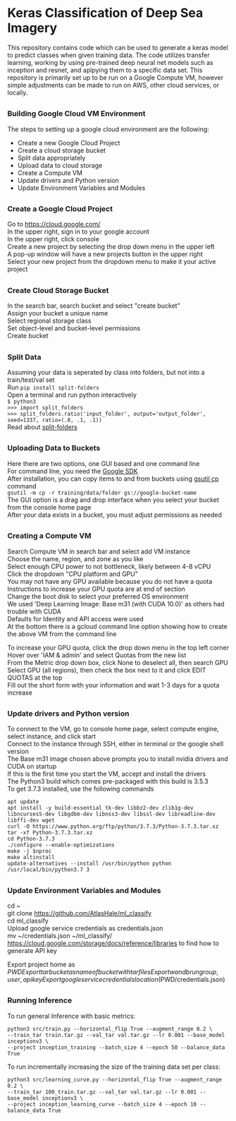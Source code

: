 # Keras Classification of Deep Sea Imagery
This repository contains code which can be used to generate a keras model to predict classes when given training data. The code utilizes transfer learning, working by using pre-trained deep neural net models such as inception and resnet, and aplpying them to a specific data set. This repository is primarily set up to be run on a Google Compute VM, however simple adjustments can be made to run on AWS, other cloud services, or locally.
##
### Building Google Cloud VM Environment

The steps to setting up a google cloud environment are the following:
* Create a new Google Cloud Project
* Create a cloud storage bucket
* Split data appropriately
* Upload data to cloud storage
* Create a Compute VM 
* Update drivers and Python version
* Update Environment Variables and Modules

##
### Create a Google Cloud Project

Go to https://cloud.google.com/     
In the upper right, sign in to your google account   
In the upper right, click console     
Create a new project by selecting the drop down menu in the upper left       
A pop-up window will have a new projects button in the upper right              
Select your new project from the dropdown menu to make it your active project       
##
### Create Cloud Storage Bucket

In the search bar, search bucket and select "create bucket"         
Assign your bucket a unique name        
Select regional storage class   
Set object-level and bucket-level permissions     
Create bucket   
##
###  Split Data

Assuming your data is seperated by class into folders, but not into a train/test/val set    
Run `pip install split-folders`   
Open a terminal and run python interactively    
`$ python3`     
`>>> import split_folders`  
`>>> split_folders.ratio('input_folder', output='output_folder', seed=1337, ratio=(.8, .1, .1))`    
Read about [split-folders](https://pypi.org/project/split-folders/) 
##
### Uploading Data to Buckets

Here there are two options, one GUI based and one command line  
For command line, you need the [Google SDK](https://cloud.google.com/sdk/docs/#linux)   
After installation, you can copy items to and from buckets using [gsutil cp](https://cloud.google.com/storage/docs/gsutil/commands/cp) command  
`gsutil -m cp -r training/data/folder gs://google-bucket-name`  
The GUI option is a drag and drop interface when you select your bucket from the console home page  
After your data exists in a bucket, you must adjust permissions as needed   
##
### Creating a Compute VM

Search Compute VM in search bar and select add VM instance  
Choose the name, region, and zone as you like    
Select enough CPU power to not bottleneck, likely between 4-8 vCPU      
Click the dropdown "CPU platform and GPU"   
You may not have any GPU available because you do not have a quota  
Instructions to increase your GPU quota are at end of section   
Change the boot disk to select your preferred OS environment    
We used 'Deep Learning Image: Base m31 (with CUDA 10.0)' as others had trouble with CUDA    
Defaults for Identity and API access were used  
At the bottom there is a gcloud command line option showing how to create the above VM from the command line    

To increase your GPU quota, click the drop down menu in the top left corner        
Hover over 'IAM & admin' and select Quotas from the new list        
From the Metric drop down box, click None to deselect all, then search GPU  
Select GPU (all regions), then check the box next to it and click EDIT QUOTAS at the top        
Fill out the short form with your information and wait 1-3 days for a quota increase        
##
### Update drivers and Python version

To connect to the VM, go to console home page, select compute engine, select instance, and click start    
Connect to the instance through SSH, either in terminal or the google shell version   
The Base m31 image chosen above prompts you to install nvidia drivers and CUDA on startup   
If this is the first time you start the VM, accept and install the drivers       
The Python3 build which comes pre-packaged with this build is 3.5.3   
To get 3.7.3 installed, use the following commands  
```
apt update
apt install -y build-essential tk-dev libbz2-dev zlib1g-dev libncurses5-dev libgdbm-dev libnss3-dev libssl-dev libreadline-dev libffi-dev wget
curl -O https://www.python.org/ftp/python/3.7.3/Python-3.7.3.tar.xz
tar -xf Python-3.7.3.tar.xz
cd Python-3.7.3
./configure --enable-optimizations
make -j $nproc
make altinstall
update-alternatives --install /usr/bin/python python /usr/local/bin/python3.7 3
```
##
### Update Environment Variables and Modules

cd ~  
git clone https://github.com/AtlasHale/ml_classify     
cd ml_classify    
Upload google service credentials as credentials.json   
mv ~/credentials.json ~/ml_classify/  
https://cloud.google.com/storage/docs/reference/libraries to find how to generate API key   

Export project home as $PWD     
Export tar bucket as name of bucket with tar files      
Export wandb run group, user, api key   
Export google service credentials location ($PWD/credentials.json)  
##
### Running Inference 
To run general Inference with basic metrics:
```
python3 src/train.py --horizontal_flip True --augment_range 0.2 \
--train_tar train.tar.gz --val_tar val.tar.gz --lr 0.001 --base_model inceptionv3 \
--project inception_training --batch_size 4 --epoch 50 --balance_data True
```
To run incrementally increasing the size of the training data set per class:
```
python3 src/learning_curve.py --horizontal_flip True --augment_range 0.2 \
--train_tar 100_train.tar.gz --val_tar val.tar.gz --lr 0.001 --base_model inceptionv3 \
--project inception_learning_curve --batch_size 4 --epoch 10 --balance_data True
```
